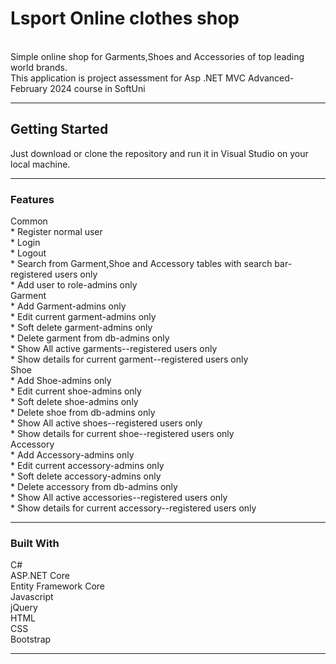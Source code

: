 <h1>Lsport Online clothes shop</h1> <br>
Simple online shop for Garments,Shoes and Accessories of top leading world brands. <br>
This application is  project assessment for Asp .NET MVC Advanced-February 2024 course in SoftUni <br>
<hr class="hr" />

<h2>
Getting Started
</h2>
Just download or clone the repository and run it in Visual Studio on your local machine. <br>
<hr class="hr" />

<h3>  
Features <br>
</h3>
Common <br>
* Register normal user <br>
* Login <br>
* Logout <br>
* Search from Garment,Shoe and Accessory tables with search bar-registered users only <br>
* Add user to role-admins only <br>
Garment <br>
* Add Garment-admins only <br>
* Edit current garment-admins only <br>
* Soft delete garment-admins only <br>
* Delete garment from db-admins only <br>
* Show All active garments--registered users only <br>
* Show details for current garment--registered users only <br>
Shoe <br> 
* Add Shoe-admins only <br>
* Edit current shoe-admins only <br>
* Soft delete shoe-admins only <br>
* Delete shoe from db-admins only <br>
* Show All active shoes--registered users only <br>
* Show details for current shoe--registered users  only <br>
Accessory <br> 
* Add Accessory-admins only <br>
* Edit current accessory-admins only <br>
* Soft delete accessory-admins only <br>
* Delete accessory from db-admins only <br>
* Show All active accessories--registered users only <br>
* Show details for current accessory--registered users only <br>


<hr class="hr" />

<h3>
Built With
</h3>
C# <br>
ASP.NET Core <br>
Entity Framework Core <br>
Javascript <br>
jQuery <br>
HTML <br>
CSS <br>
Bootstrap <br>
<hr class="hr" />

